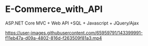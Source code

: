 # E-Commerce_with_API
ASP.NET Core MVC + Web API +SQL + Javascript + JQuery/Ajax

https://user-images.githubusercontent.com/65959791/143399991-f11eb47a-d09a-4802-816d-f263509f81a3.mp4
